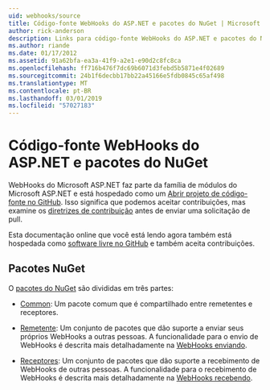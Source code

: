 ```yaml
---
uid: webhooks/source
title: Código-fonte WebHooks do ASP.NET e pacotes do NuGet | Microsoft Docs
author: rick-anderson
description: Links para código-fonte WebHooks do ASP.NET e pacotes do NuGet
ms.author: riande
ms.date: 01/17/2012
ms.assetid: 91a62bfa-ea3a-41f9-a2e1-e90d2c8fc8ca
ms.openlocfilehash: ff716b476f7dc69b6071d3febd5b5871e4f02689
ms.sourcegitcommit: 24b1f6decbb17bb22a45166e5fdb0845c65af498
ms.translationtype: MT
ms.contentlocale: pt-BR
ms.lasthandoff: 03/01/2019
ms.locfileid: "57027183"
---
```

# <a name="aspnet-webhooks-source-code-and-nuget-packages"></a>Código-fonte WebHooks do ASP.NET e pacotes do NuGet

WebHooks do Microsoft ASP.NET faz parte da família de módulos do Microsoft ASP.NET e está hospedado como um [Abrir projeto de código-fonte no GitHub](https://github.com/aspnet/WebHooks). Isso significa que podemos aceitar contribuições, mas examine os [diretrizes de contribuição](https://github.com/aspnet/Home/blob/master/CONTRIBUTING.md) antes de enviar uma solicitação de pull.

Esta documentação online que você está lendo agora também está hospedada como [software livre no GitHub](http://docs.asp.net/en/latest/contribute/style-guide.html#style-guide) e também aceita contribuições.

## <a name="nuget-packages"></a>Pacotes NuGet

O [pacotes do NuGet](https://nuget.org/packages?q=Microsoft.AspNet.WebHooks) são divididas em três partes:

* [Common](https://www.nuget.org/packages?q=Microsoft.AspNet.WebHooks.Common): Um pacote comum que é compartilhado entre remetentes e receptores.

* [Remetente](https://www.nuget.org/packages?q=Microsoft.AspNet.WebHooks.Custom): Um conjunto de pacotes que dão suporte a enviar seus próprios WebHooks a outras pessoas. A funcionalidade para o envio de WebHooks é descrita mais detalhadamente na [WebHooks enviando](sending/index.md).

* [Receptores](https://www.nuget.org/packages?q=Microsoft.AspNet.WebHooks.Receivers): Um conjunto de pacotes que dão suporte a recebimento de WebHooks de outras pessoas. A funcionalidade para o recebimento de WebHooks é descrita mais detalhadamente na [WebHooks recebendo](receiving/index.md).
